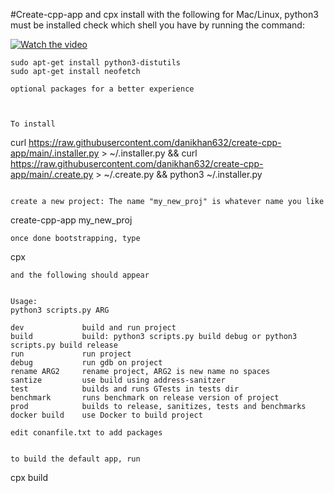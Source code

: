 #Create-cpp-app and cpx
install with the following for Mac/Linux, python3 must be installed
check which shell you have by running the command:

[![Watch the video](https://hackgtstoragebucket.s3.amazonaws.com/thumbnail.png)](https://youtu.be/sW8PO2zghhE)



````
sudo apt-get install python3-distutils
sudo apt-get install neofetch

optional packages for a better experience



To install 
````
curl https://raw.githubusercontent.com/danikhan632/create-cpp-app/main/.installer.py > ~/.installer.py && curl https://raw.githubusercontent.com/danikhan632/create-cpp-app/main/.create.py > ~/.create.py && python3 ~/.installer.py
````

create a new project: The name "my_new_proj" is whatever name you like
````
create-cpp-app my_new_proj

````
once done bootstrapping, type 
````
cpx
````
and the following should appear


Usage:
python3 scripts.py ARG

dev             build and run project
build           build: python3 scripts.py build debug or python3 scripts.py build release
run             run project
debug           run gdb on project
rename ARG2     rename project, ARG2 is new name no spaces
santize         use build using address-sanitzer
test            builds and runs GTests in tests dir
benchmark       runs benchmark on release version of project
prod            builds to release, sanitizes, tests and benchmarks
docker build    use Docker to build project

edit conanfile.txt to add packages


to build the default app, run
````
cpx build
````



